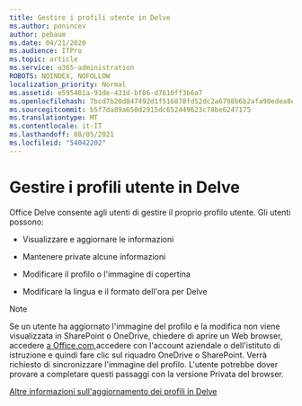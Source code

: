 ```yaml
---
title: Gestire i profili utente in Delve
ms.author: ponincev
author: pebaum
ms.date: 04/21/2020
ms.audience: ITPro
ms.topic: article
ms.service: o365-administration
ROBOTS: NOINDEX, NOFOLLOW
localization_priority: Normal
ms.assetid: e595481a-91de-431d-bf86-d7610ff3b6a7
ms.openlocfilehash: 7bcd7b20d847492d1f516878fd52dc2a6798b6b2afa90edea8eb4e460834a4eb
ms.sourcegitcommit: b5f7da89a650d2915dc652449623c78be6247175
ms.translationtype: MT
ms.contentlocale: it-IT
ms.lasthandoff: 08/05/2021
ms.locfileid: "54042202"
---
```

# <a name="manage-user-profiles-in-delve"></a>Gestire i profili utente in Delve

Office Delve consente agli utenti di gestire il proprio profilo utente. Gli utenti possono:
  
- Visualizzare e aggiornare le informazioni
    
- Mantenere private alcune informazioni
    
- Modificare il profilo o l'immagine di copertina
    
- Modificare la lingua e il formato dell'ora per Delve
    
> [!NOTE]
> Se un utente ha aggiornato l'immagine del profilo e la modifica non viene visualizzata in SharePoint o OneDrive, chiedere di aprire un Web browser, accedere [a Office.com,](https://www.office.com)accedere con l'account aziendale o dell'istituto di istruzione e quindi fare clic sul riquadro OneDrive o SharePoint. Verrà richiesto di sincronizzare l'immagine del profilo. L'utente potrebbe dover provare a completare questi passaggi con la versione Privata del browser. 
  
[Altre informazioni sull'aggiornamento dei profili in Delve](https://go.microsoft.com/fwlink/?linkid=735070)
  

